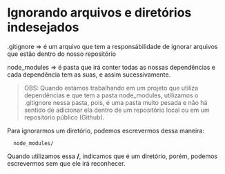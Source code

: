 # Ignorando arquivos e diretórios indesejados

.gitignore => é um arquivo que tem a responsábilidade de ignorar arquivos que estão dentro do nosso repositório

node_modules => é pasta que irá conter todas as nossas dependências e cada dependência tem as suas, e assim sucessivamente.

> OBS: Quando estamos trabalhando em um projeto que utiliza dependências e que tem a pasta node_modules, utilizamos o .gitignore nessa pasta, pois, é uma pasta muito pesada e não há sentido de adicionar ela dentro de um repositório local ou em um repositório público (Github).

Para ignorarmos um diretório, podemos escrevermos dessa maneira:

```git
  node_modules/
```

Quando utilizamos essa **/**,  indicamos que é um diretório, porém, podemos escrevermos sem que ele irá reconhecer.
